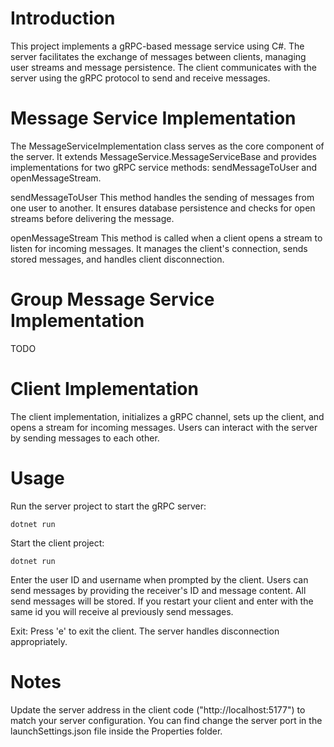 # Introduction

This project implements a gRPC-based message service using C#. The server facilitates the exchange of messages between clients, managing user streams and message persistence. The client communicates with the server using the gRPC protocol to send and receive messages. 

# Message Service Implementation

The MessageServiceImplementation class serves as the core component of the server. It extends MessageService.MessageServiceBase and provides implementations for two gRPC service methods: sendMessageToUser and openMessageStream.

sendMessageToUser
This method handles the sending of messages from one user to another. It ensures database persistence and checks for open streams before delivering the message.

openMessageStream
This method is called when a client opens a stream to listen for incoming messages. It manages the client's connection, sends stored messages, and handles client disconnection.

# Group Message Service Implementation

TODO

# Client Implementation

The client implementation, initializes a gRPC channel, sets up the client, and opens a stream for incoming messages. Users can interact with the server by sending messages to each other.

# Usage

Run the server project to start the gRPC server:

```console 
dotnet run
```

Start the client project:

```console
dotnet run
```

Enter the user ID and username when prompted by the client. Users can send messages by providing the receiver's ID and message content. All send messages will be stored. If you restart your client and enter with the same id you will receive al previously send messages.

Exit: Press 'e' to exit the client. The server handles disconnection appropriately.

# Notes

Update the server address in the client code ("http://localhost:5177") to match your server configuration. You can find change the server port in the launchSettings.json file inside the Properties folder.